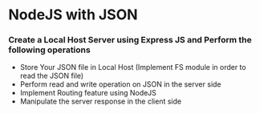 # NodeJS with JSON
 
### Create a Local Host Server using Express JS and Perform the following operations
 
- Store Your JSON file in Local Host (Implement FS module in order to read the JSON file)
- Perform read and write operation on JSON in the server side
- Implement Routing feature using NodeJS
- Manipulate the server response in the client side
